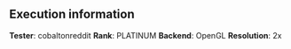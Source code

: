 ## Execution information

**Tester**: cobaltonreddit
**Rank**: PLATINUM
**Backend**: OpenGL
**Resolution**: 2x
